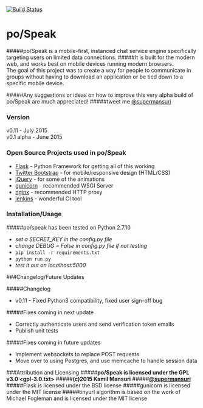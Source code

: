 [![Build Status](https://api.travis-ci.org/kmans/pospeak.png)](https://travis-ci.org/kmans/pospeak)


# po/Speak
#####po/Speak is a mobile-first, instanced chat service engine specifically targeting users on limited data connections.
#####It is built for the modern web, and works best on mobile devices running modern browsers. 
<br>
The goal of this project was to create a way for people to communicate in groups without having to download an application or be tied down to a specific mobile device.

#####Any suggestions or ideas on how to improve this very alpha build of po/Speak are much appreciated!
#####tweet me [@supermansuri]
<br>
### Version
v0.11 - July 2015<br>
v0.1 alpha - June 2015

### Open Source Projects used in po/Speak

* [Flask] - Python Framework for getting all of this working
* [Twitter Bootstrap] - for mobile/responsive design (HTML/CSS)
* [jQuery] - for some of the animations
* [gunicorn] - recommended WSGI Server
* [nginx] - recommended HTTP proxy
* [jenkins] - wonderful CI tool

### Installation/Usage
#####po/speak has been tested on Python 2.7.10

- *set a SECRET_KEY in the config.py file*
- *change DEBUG = False in config.py file if not testing*
- ```pip install -r requirements.txt```
- ```python run.py```
- *test it out on localhost:5000*

###Changelog/Future Updates

#####Changelog
  - v0.11 - Fixed Python3 compatibility, fixed user sign-off bug


#####Fixes coming in next update
  - Correctly authenticate users and send verification token emails
  - Publish unit tests

#####Fixes coming in future updates
  - Implement websockets to replace POST requests
  - Move over to using Postgres, and use memcache to handle session data

###Attribution and Licensing
#####**po/Speak is licensed under the GPL v3.0 <gpl-3.0.txt>**
#####**(c)2015 Kamil Mansuri**
#####**[@supermansuri]**
<br>
#####Flask is licensed under the BSD license
#####gunicorn is licensed under the MIT license
#####tinyurl algorithm is based on the work of Michael Fogleman and is licensed under the MIT license

[Flask]:http://flask.pocoo.org/
[gunicorn]:http://gunicorn.org/
[Twitter Bootstrap]:http://twitter.github.com/bootstrap/
[jQuery]:http://jquery.com
[@supermansuri]:http://twitter.com/supermansuri
[nginx]:http://nginx.org/
[jenkins]:https://jenkins-ci.org/
